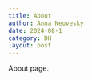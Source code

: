 ```yaml
---
title: About
author: Anna Neovesky
date: 2024-08-1
category: DH
layout: post
---
```


About page.
